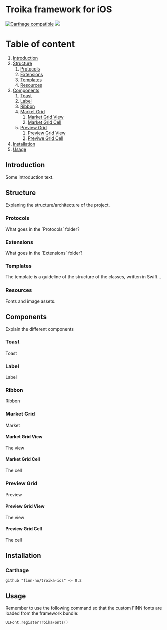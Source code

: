 # Troika framework for iOS
[![Carthage compatible](https://img.shields.io/badge/Carthage-compatible-4BC51D.svg?style=flat)](https://github.com/Carthage/Carthage) ![](https://img.shields.io/badge/platform-iOS-lightgrey.svg)

# Table of content
1. [Introduction](#introduction)
2. [Structure](#structure)
    1. [Protocols](#protocols)
    2. [Extensions](#extensions)
    3. [Templates](#templates)
    4. [Resources](#resources)
3. [Components](#components)
   1. [Toast](#toast)
   2. [Label](#label)
   3. [Ribbon](#ribbon)
   4. [Market Grid](#market_grid)
       1. [Market Grid View](#market_grid_view)
       2. [Market Grid Cell](#market_grid_cell)
   5. [Preview Grid](#preview_grid)
       1. [Preview Grid View](#preview_grid_view)
       2. [Previwe Grid Cell](#preview_grid_cell)
4. [Installation](#installation)
5. [Usage](#usage)

## Introduction <a name="introduction"></a>
Some introduction text.

## Structure <a name="structure"></a>
Explaning the structure/architecture of the project.

### Protocols <a name="protocols"></a>
What goes in the ´Protocols´ folder?

### Extensions <a name="extensions"></a>
What goes in the ´Extensions´ folder?

### Templates <a name="templates"></a>
The template is a guideline of the structure of the classes, written in Swift...

### Resources <a name="resources"></a>
Fonts and image assets.

## Components <a name="components"></a>
Explain the different components

### Toast <a name="toast"></a>
Toast

### Label <a name="label"></a>
Label

### Ribbon <a name="ribbon"></a>
Ribbon

### Market Grid <a name="market_grid"></a>
Market
#### Market Grid View <a name="market_grid_view"></a>
The view
#### Market Grid Cell <a name="market_grid_cell"></a>
The cell

### Preview Grid <a name="preview_grid"></a>
Preview
#### Preview Grid View <a name="preview_grid_view"></a>
The view
#### Preview Grid Cell <a name="preview_grid_cell"></a>
The cell

## Installation <a name="installation"></a>
### Carthage
```
github "finn-no/troika-ios" ~> 0.2
```
## Usage <a name="usage"></a>
Remember to use the following command so that the custom FINN fonts are loaded from the framework bundle:
``` Swift
UIFont.registerTroikaFonts()
```
